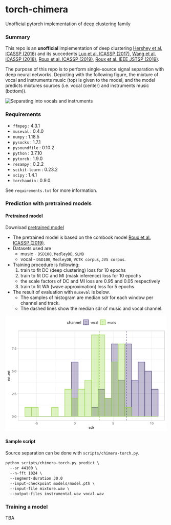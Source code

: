 # torch-chimera
Unofficial pytorch implementation of deep clustering family

### Summary

This repo is an **unofficial** implementation of deep clustering [Hershey et al. ICASSP (2016)] and its succedents [Luo et al. ICASSP (2017)], [Wang et al. ICASSP (2018)], [Roux et al. ICASSP (2019)], [Roux et al. IEEE JSTSP (2019)].

The purpose of this repo is to perform single-source signal separation with deep neural networks.
Depicting with the following figure, the mixture of vocal and instruments music (top) is given to the model, and the model predicts mixtures sources (i.e. vocal (center) and instruments music (bottom)).

![Separating into vocals and instruments](separation.png)

[Hershey et al. ICASSP (2016)]: https://arxiv.org/abs/1508.04306
[Luo et al. ICASSP (2017)]: https://arxiv.org/abs/1611.06265
[Wang et al. ICASSP (2018)]: https://ieeexplore.ieee.org/document/8462507
[Roux et al. ICASSP (2019)]: https://arxiv.org/abs/1810.01395
[Roux et al. IEEE JSTSP (2019)]: https://arxiv.org/abs/1810.01395

### Requirements

* `ffmpeg` : 4.3.1
* `museval` : 0.4.0
* `numpy` : 1.18.5
* `pysocks` : 1.7.1
* `pysoundfile` : 0.10.2
* `python` : 3.7.10
* `pytorch` : 1.9.0
* `resampy` : 0.2.2
* `scikit-learn` : 0.23.2
* `scipy` : 1.4.1
* `torchaudio` : 0.9.0

See `requirements.txt` for more information.

### Prediction with pretrained models

#### Pretrained model

Download [pretrained model](https://drive.google.com/file/d/1GBmntQqJkGIeGbOcihYKU52PPJJ-VEF7/view?usp=sharing)

- The pretrained model is based on the combook model [Roux et al. ICASSP (2019)].
- Datasets used are
  - music - `DSD100`, `MedleyDB`, `SLMD`
  - vocal - `DSD100`, `MedleyDB`, `VCTK corpus`, `JVS corpus`.
- Training procedure is following:
  1. train to fit DC (deep clustering) loss for 10 epochs
  2. train to fit DC and MI (mask inference) loss for 10 epochs
    - the scale factors of DC and MI loss are 0.95 and 0.05 respectively
  3. train to fit WA (wave approximation) loss for 5 epochs
- The result of evaluation with `museval` is below.
  - The samples of histogram are median sdr for each window per channel and track.
  - The dashed lines show the median sdr of music and vocal channel.

![evaluation](/combook-dsd100-score.png)


#### Sample script

Source separation can be done with `scripts/chimera-torch.py`.

```shell
python scripts/chimera-torch.py predict \
  --sr 44100 \
  --n-fft 1024 \
  --segment-duration 30.0
  --input-checkpoint models/model.pth \
  --input-file mixture.wav \
  --output-files instrumental.wav vocal.wav 
```

### Training a model

TBA
